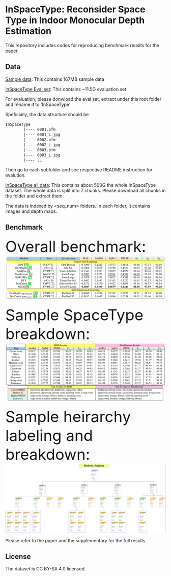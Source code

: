 # <div align=""> InSpaceType: Reconsider Space Type in Indoor Monocular Depth Estimation </div>

This repository includes codes for reproducing benchmark reuslts for the paper.


## <div align="">Data</div>

[Sample data](https://drive.google.com/file/d/1ePsiverqYofCwuZJv98tLPWSj8bNU3ne/view?usp=sharing): This contains 167MB sample data

[InSpaceType Eval set](https://drive.google.com/file/d/1d3DiLPVEEk-hRvhaEfSK6adu5DPBdlF-/view?usp=sharing): This contains ~11.5G evaluation set

For evaluation, please donwload the eval set, extract under this root folder and rename it to 'InSpaceType'

Speficially, the data structure should be

```
InSpaceType
        |---- 0001.pfm
        |---- 0001_L.jpg
        |---- 0002.pfm
        |---- 0002_L.jpg
        |---- 0003.pfm
        |---- 0003_L.jpg
        |---- ...
```

Then go to each subfolder and see respective README instruction for evalution.


[InSpaceType all data](https://drive.google.com/drive/folders/1EjdInytpvYWBT3BmQIDsTzFyP0dngP1U?usp=sharing): This contains about 500G the whole InSpaceType dataset. The whole data is split into 7 chunks. Please download all chunks in the folder and extract them.

The data is indexed by <seq_num> folders. In each folder, it contains images and depth maps.

## <div align="">Benchmark</div>

<font size="30"> Overall benchmark: </font>
<img src='pics/overall.png'>

<font size="30"> Sample SpaceType breakdown: </font>
<img src='pics/type.png'>

<font size="30"> Sample heirarchy labeling and breakdown: </font>
<img src='pics/heirarchy.png'>


Please refer to the paper and the supplementary for the full results.

## License
The dataset is CC BY-SA 4.0 licensed.
